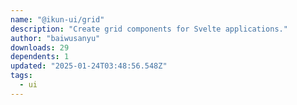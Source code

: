 ```yaml
---
name: "@ikun-ui/grid"
description: "Create grid components for Svelte applications."
author: "baiwusanyu"
downloads: 29
dependents: 1
updated: "2025-01-24T03:48:56.548Z"
tags: 
  - ui
---
```

